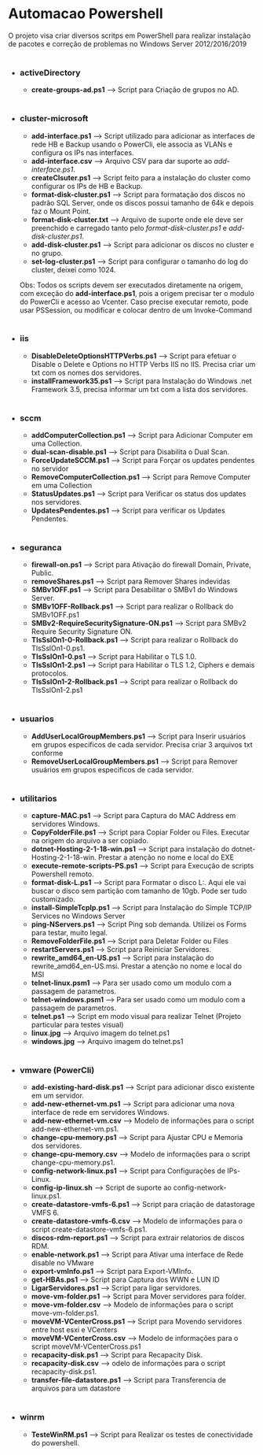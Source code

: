 # Automacao Powershell
O projeto visa criar diversos scritps em PowerShell para realizar instalação de pacotes e correção de problemas no Windows Server 2012/2016/2019
<br/><br/>
* ### activeDirectory
  * __create-groups-ad.ps1__ --> Script para Criação de grupos no AD.
<br/><br/>
* ### cluster-microsoft
  * __add-interface.ps1__ --> Script utilizado para adicionar as interfaces de rede HB e Backup usando o PowerCli, ele associa as VLANs e configura os IPs nas interfaces.
  * __add-interface.csv__ --> Arquivo CSV para dar suporte ao _add-interface.ps1_.
  * __createClsuter.ps1__ --> Script feito para a instalação do cluster como configurar os IPs de HB e Backup.
  * __format-disk-cluster.ps1__ --> Script para formatação dos discos no padrão SQL Server, onde os discos possui tamanho de 64k e depois faz o Mount Point.
  * __format-disk-cluster.txt__ --> Arquivo de suporte onde ele deve ser preenchido e carregado tanto pelo _format-disk-cluster.ps1_ e _add-disk-cluster.ps1_.
  * __add-disk-cluster.ps1__ --> Script para adicionar os discos no cluster e no grupo. 
  * __set-log-cluster.ps1__ --> Script para configurar o tamanho do log do cluster, deixei como 1024.
  
  Obs:   Todos os scripts devem ser executados diretamente na origem, com exceção do __add-interface.ps1__, pois a origem precisar ter o modulo do PowerCli e acesso ao Vcenter.
         Caso precise executar remoto, pode usar PSSession, ou modificar e colocar dentro de um Invoke-Command
<br/><br/>
* ### iis
  * __DisableDeleteOptionsHTTPVerbs.ps1__ --> Script para efetuar o Disable o Delete e Options no HTTP Verbs IIS no IIS. Precisa criar um txt com os nomes dos servidores.
  * __installFramework35.ps1__ --> Script para Instalação do Windows .net Framework 3.5, precisa informar um txt com a lista dos servidores.
<br/><br/>
* ### sccm
  * __addComputerCollection.ps1__ --> Script para Adicionar Computer em uma Collection.
  * __dual-scan-disable.ps1__ --> Script para Disabilita o Dual Scan.
  * __ForceUpdateSCCM.ps1__ --> Script para Forçar os updates pendentes no servidor
  * __RemoveComputerCollection.ps1__ --> Script para Remove Computer em uma Collection
  * __StatusUpdates.ps1__ --> Script para Verificar os status dos updates nos servidores.
  * __UpdatesPendentes.ps1__ --> Script para verificar os Updates Pendentes.
<br/><br/>
* ### seguranca
  * __firewall-on.ps1__ --> Script para Ativação do firewall Domain, Private, Public.
  * __removeShares.ps1__ --> Script para Remover Shares indevidas
  * __SMBv1OFF.ps1__ --> Script para Desabilitar o SMBv1 do Windows Server.
  * __SMBv1OFF-Rollback.ps1__ --> Script para realizar o Rollback do SMBv1OFF.ps1
  * __SMBv2-RequireSecuritySignature-ON.ps1__ --> Script para SMBv2 Require Security Signature ON.
  * __TlsSslOn1-0-Rollback.ps1__ --> Script para realizar o Rollback do TlsSslOn1-0.ps1.
  * __TlsSslOn1-0.ps1__ --> Script para Habilitar o TLS 1.0.
  * __TlsSslOn1-2.ps1__ --> Script para Habilitar o TLS 1.2, Ciphers e demais protocolos.
  * __TlsSslOn1-2-Rollback.ps1__ --> Script para realizar o Rollback do TlsSslOn1-2.ps1
<br/><br/>
* ### usuarios
  * __AddUserLocalGroupMembers.ps1__ --> Script para Inserir usuários em grupos especificos de cada servidor. Precisa criar 3 arquivos txt conforme 
  * __RemoveUserLocalGroupMembers.ps1__ --> Script para Remover usuários em grupos especificos de cada servidor.
<br/><br/>
* ### utilitarios
  * __capture-MAC.ps1__ --> Script para Captura do MAC Address em servidores Windows.
  * __CopyFolderFile.ps1__ --> Script para Copiar Folder ou Files. Executar na origem do arquivo a ser copiado.
  * __dotnet-Hosting-2-1-18-win.ps1__ --> Script para instalação do dotnet-Hosting-2-1-18-win. Prestar a atenção no nome e local do EXE
  * __execute-remote-scripts-PS.ps1__ --> Script para Execução de scripts Powershell remoto.
  * __format-disk-L.ps1__ --> Script para Formatar o disco L:\. Aqui ele vai buscar o disco sem partição com tamanho de 10gb. Pode ser tudo customizado.
  * __install-SimpleTcpIp.ps1__ --> Script para Instalação do Simple TCP/IP Services no Windows Server
  * __ping-NServers.ps1__ --> Script Ping sob demanda. Utilizei os Forms para testar, muito legal.
  * __RemoveFolderFile.ps1__ --> Script para Deletar Folder ou Files
  * __restartServers.ps1__ --> Script para Reiniciar Servidores.
  * __rewrite_amd64_en-US.ps1__ --> Script para instalação do rewrite_amd64_en-US.msi. Prestar a atenção no nome e local do MSI
  * __telnet-linux.psm1__ --> Para ser usado como um modulo com a passagem de parametros.
  * __telnet-windows.psm1__ --> Para ser usado como um modulo com a passagem de parametros.
  * __telnet.ps1__ --> Script em modo visual para realizar Telnet (Projeto particular para testes visual)
  * __linux.jpg__ --> Arquivo imagem do telnet.ps1
  * __windows.jpg__ --> Arquivo imagem do telnet.ps1
<br/><br/>
* ### vmware (PowerCli)
  * __add-existing-hard-disk.ps1__ --> Script para adicionar disco existente em um servidor.
  * __add-new-ethernet-vm.ps1__ --> Script para adicionar uma nova interface de rede em servidores Windows.
  * __add-new-ethernet-vm.csv__ --> Modelo de informações para o script add-new-ethernet-vm.ps1.
  * __change-cpu-memory.ps1__ --> Script para Ajustar CPU e Memoria dos servidores.
  * __change-cpu-memory.csv__ --> Modelo de informações para o script change-cpu-memory.ps1.
  * __config-network-linux.ps1__ --> Script para Configurações de IPs-Linux.
  * __config-ip-linux.sh__ --> Script de suporte ao config-network-linux.ps1.
  * __create-datastore-vmfs-6.ps1__ --> Script para criação de datastorage VMFS 6.
  * __create-datastore-vmfs-6.csv__ --> Modelo de informações para o script create-datastore-vmfs-6.ps1.
  * __discos-rdm-report.ps1__ --> Script para extrair relatorios de discos RDM.
  * __enable-network.ps1__ --> Script para Ativar uma interface de Rede disable no VMware
  * __export-vmInfo.ps1__ --> Script para Export-VMInfo.
  * __get-HBAs.ps1__ --> Script para Captura dos WWN e LUN ID
  * __LigarServidores.ps1__ --> Script para ligar servidores.
  * __move-vm-folder.ps1__ --> Script para Mover servidores para folder.
  * __move-vm-folder.csv__ --> Modelo de informações para o script move-vm-folder.ps1.
  * __moveVM-VCenterCross.ps1__ --> Script para Movendo servidores entre host esxi e VCenters
  * __moveVM-VCenterCross.csv__ --> Modelo de informações para o script moveVM-VCenterCross.ps1
  * __recapacity-disk.ps1__ --> Script para Recapacity Disk.
  * __recapacity-disk.csv__ --> odelo de informações para o script recapacity-disk.ps1.
  * __transfer-file-datastore.ps1__ --> Script para Transferencia de arquivos para um datastore
<br/><br/>
* ### winrm
  * __TesteWinRM.ps1__ --> Script para Realizar os testes de conectividade do powershell.

